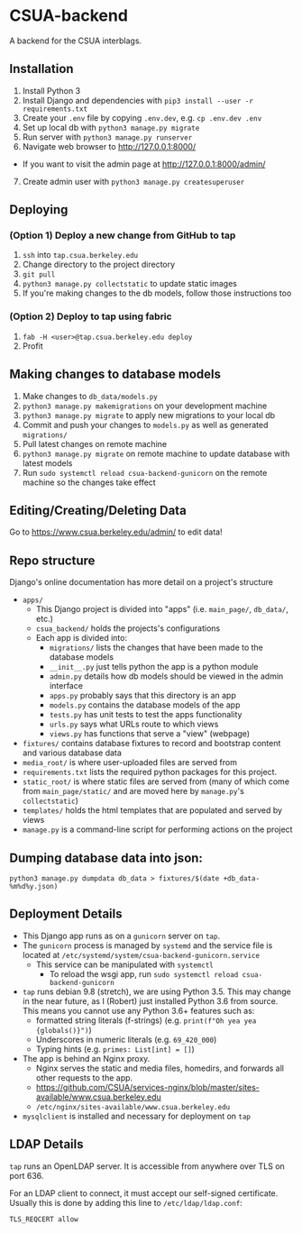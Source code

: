 CSUA-backend
============

A backend for the CSUA interblags.

## Installation

1. Install Python 3
2. Install Django and dependencies with `pip3 install --user -r requirements.txt`
3. Create your `.env` file by copying `.env.dev`, e.g. `cp .env.dev .env`
4. Set up local db with `python3 manage.py migrate`
5. Run server with `python3 manage.py runserver`
6. Navigate web browser to http://127.0.0.1:8000/

- If you want to visit the admin page at http://127.0.0.1:8000/admin/

7. Create admin user with `python3 manage.py createsuperuser`

## Deploying

### (Option 1) Deploy a new change from GitHub to tap

1. `ssh` into `tap.csua.berkeley.edu`
2. Change directory to the project directory
3. `git pull`
4. `python3 manage.py collectstatic` to update static images
5. If you're making changes to the db models, follow those instructions too

### (Option 2) Deploy to tap using fabric

1. `fab -H <user>@tap.csua.berkeley.edu deploy`
2. Profit

## Making changes to database models

1. Make changes to `db_data/models.py`
2. `python3 manage.py makemigrations` on your development machine
3. `python3 manage.py migrate` to apply new migrations to your local db
4. Commit and push your changes to `models.py` as well as generated `migrations/`
5. Pull latest changes on remote machine
6. `python3 manage.py migrate` on remote machine to update database with latest models
7. Run `sudo systemctl reload csua-backend-gunicorn` on the remote machine so the changes take effect

## Editing/Creating/Deleting Data

Go to https://www.csua.berkeley.edu/admin/ to edit data!

## Repo structure

Django's online documentation has more detail on a project's structure

- `apps/`
  - This Django project is divided into "apps" (i.e. `main_page/`, `db_data/`, etc.)
  - `csua_backend/` holds the projects's configurations
  - Each app is divided into:
  	- `migrations/` lists the changes that have been made to the database models
  	- `__init__.py` just tells python the app is a python module
  	- `admin.py` details how db models should be viewed in the admin interface
  	- `apps.py` probably says that this directory is an app
  	- `models.py` contains the database models of the app
  	- `tests.py` has unit tests to test the apps functionality
  	- `urls.py` says what URLs route to which views
  	- `views.py` has functions that serve a "view" (webpage)
- `fixtures/` contains database fixtures to record and bootstrap content and various database data
- `media_root/` is where user-uploaded files are served from
- `requirements.txt` lists the required python packages for this project.
- `static_root/` is where static files are served from (many of which come from `main_page/static/` and are moved here by `manage.py`'s `collectstatic`)
- `templates/` holds the html templates that are populated and served by views
- `manage.py` is a command-line script for performing actions on the project

## Dumping database data into json:

```shell
python3 manage.py dumpdata db_data > fixtures/$(date +db_data-%m%d%y.json)
```

## Deployment Details

- This Django app runs as on a `gunicorn` server on `tap`.
- The `gunicorn` process is managed by `systemd` and the service file is located at `/etc/systemd/system/csua-backend-gunicorn.service`
  - This service can be manipulated with `systemctl`
    - To reload the wsgi app, run `sudo systemctl reload csua-backend-gunicorn`
- `tap` runs debian 9.8 (stretch), we are using Python 3.5.
  This may change in the near future, as I (Robert) just installed Python 3.6 from source.
  This means you cannot use any Python 3.6+ features such as:
  - formatted string literals (f-strings) (e.g. `print(f"Oh yea yea {globals()}")`)
  - Underscores in numeric literals (e.g. `69_420_000`)
  - Typing hints (e.g. `primes: List[int] = []`)
- The app is behind an Nginx proxy.
  - Nginx serves the static and media files, homedirs, and forwards all other requests to the app.
  - <https://github.com/CSUA/services-nginx/blob/master/sites-available/www.csua.berkeley.edu>
  - `/etc/nginx/sites-available/www.csua.berkeley.edu`
- `mysqlclient` is installed and necessary for deployment on `tap`

## LDAP Details

`tap` runs an OpenLDAP server. It is accessible from anywhere over TLS on port 636.

For an LDAP client to connect, it must accept our self-signed certificate.
Usually this is done by adding this line to `/etc/ldap/ldap.conf`:

`TLS_REQCERT allow`
